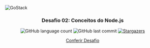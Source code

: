 
<img alt="GoStack" src="https://storage.googleapis.com/golden-wind/bootcamp-gostack/header-desafios-new.png" />

<h3 align="center">
  Desafio 02: Conceitos do Node.js
</h3>

<p align="center">
  <img alt="GitHub language count" src="https://img.shields.io/github/languages/count/guribeiro/gostack-conceitos-nodejs?color=6159c1">

  <img alt="GitHub last commit" src="https://img.shields.io/github/last-commit/guribeiro/gostack-conceitos-nodejs?color=6159c1">

<a href="https://github.com/Rocketseat/bootcamp-gostack-desafios/stargazers">
    <img alt="Stargazers" src="https://img.shields.io/github/stars/guribeiro/gostack-conceitos-nodejs?style=social">
  </a>
  
</p>

<p align="center">
  <a href="https://github.com/rocketseat-education/bootcamp-gostack-desafios">Conferir Desafio</a>
</p>

</p>



